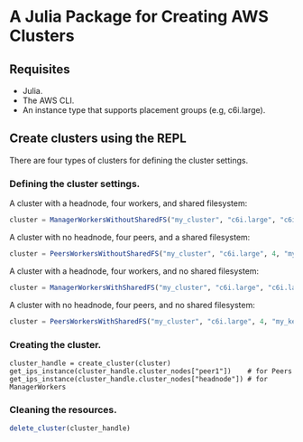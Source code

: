 
# A Julia Package for Creating AWS Clusters

## Requisites

* Julia.
* The AWS CLI.
* An instance type that supports placement groups (e.g, c6i.large).

## Create clusters using the REPL

There are four types of clusters for defining the cluster settings.

### Defining the cluster settings.

A cluster with a headnode, four workers, and shared filesystem:
```julia
cluster = ManagerWorkersWithoutSharedFS("my_cluster", "c6i.large", "c6i.large", 4, "my_key", "ami-04b70fa74e45c3917", nothing, nothing)
```

A cluster with no headnode, four peers, and a shared filesystem:
```julia
cluster = PeersWorkersWithoutSharedFS("my_cluster", "c6i.large", 4, "my_key", "ami-04b70fa74e45c3917", nothing, nothing)
```

A cluster with a headnode, four workers, and no shared filesystem:
```julia
cluster = ManagerWorkersWithSharedFS("my_cluster", "c6i.large", "c6i.large", 4, "my_key", "ami-04b70fa74e45c3917", nothing, nothing)
```

A cluster with no headnode, four peers, and no shared filesystem:
```julia
cluster = PeersWorkersWithSharedFS("my_cluster", "c6i.large", 4, "my_key", "ami-04b70fa74e45c3917", nothing, nothing)
```

### Creating the cluster.

```
cluster_handle = create_cluster(cluster)
get_ips_instance(cluster_handle.cluster_nodes["peer1"])    # for Peers
get_ips_instance(cluster_handle.cluster_nodes["headnode"]) # for ManagerWorkers
```

### Cleaning the resources.

```julia
delete_cluster(cluster_handle)
```